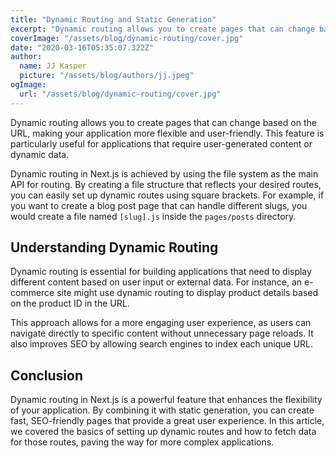 ```yaml
---
title: "Dynamic Routing and Static Generation"
excerpt: "Dynamic routing allows you to create pages that can change based on the URL, making your application more flexible and user-friendly."
coverImage: "/assets/blog/dynamic-routing/cover.jpg"
date: "2020-03-16T05:35:07.322Z"
author:
  name: JJ Kasper
  picture: "/assets/blog/authors/jj.jpeg"
ogImage:
  url: "/assets/blog/dynamic-routing/cover.jpg"
---
```


Dynamic routing allows you to create pages that can change based on the URL, making your application more flexible and user-friendly. This feature is particularly useful for applications that require user-generated content or dynamic data.

Dynamic routing in Next.js is achieved by using the file system as the main API for routing. By creating a file structure that reflects your desired routes, you can easily set up dynamic routes using square brackets. For example, if you want to create a blog post page that can handle different slugs, you would create a file named `[slug].js` inside the `pages/posts` directory.

## Understanding Dynamic Routing

Dynamic routing is essential for building applications that need to display different content based on user input or external data. For instance, an e-commerce site might use dynamic routing to display product details based on the product ID in the URL.

This approach allows for a more engaging user experience, as users can navigate directly to specific content without unnecessary page reloads. It also improves SEO by allowing search engines to index each unique URL.

## Conclusion

Dynamic routing in Next.js is a powerful feature that enhances the flexibility of your application. By combining it with static generation, you can create fast, SEO-friendly pages that provide a great user experience. In this article, we covered the basics of setting up dynamic routes and how to fetch data for those routes, paving the way for more complex applications.
